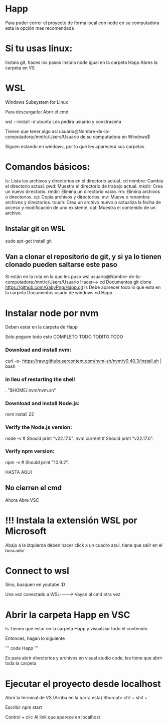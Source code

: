 # Happ

Para poder correr el proyecto de forma local con node en su computadora esta la opción mas recomendada

# Si tu usas linux:
Instala git, haces los pasos
Instala node igual en la carpeta Happ
Abres la carpeta en VS


# WSL
Windows Subsystem for Linux

Para descargarlo:
Abrir el cmd 

wsl --install -d ubuntu
    Les pedirá usuario y constraseña

Tienen que tener algo así
usuario@Nombre-de-la-computadora:/mnt/c/Users/Usuario de su computadora en Windows$


Siguen estando en windows, por lo que les aparecerá sus carpetas

# Comandos básicos:

ls: Lista los archivos y directorios en el directorio actual.
cd nombre: Cambia el directorio actual.
pwd: Muestra el directorio de trabajo actual.
mkdir: Crea un nuevo directorio.
rmdir: Elimina un directorio vacío.
rm: Elimina archivos o directorios.
cp: Copia archivos y directorios.
mv: Mueve o renombra archivos y directorios.
touch: Crea un archivo nuevo o actualiza la fecha de acceso y modificación de uno existente.
cat: Muestra el contenido de un archivo.

## Instalar git en WSL

 sudo apt-get install git

## Van a clonar el repositorio de git, y si ya lo tienen clonado pueden saltarse este paso

Si están en la ruta en la que les puso wsl
    usuario@Nombre-de-la-computadora:/mnt/c/Users/Usuario
Hacer-->
cd Documentos
git clone https://github.com/GabyPng/Happ.git
ls
    Debe aparecer todo lo que esta en la carpeta Documentos usario de windows 
cd Happ

# Instalar node por nvm
Deben estar en la carpeta de Happ

Solo peguen todo esto COMPLETO TODO TODITO TODO

### Download and install nvm:
curl -o- https://raw.githubusercontent.com/nvm-sh/nvm/v0.40.3/install.sh | bash

### in lieu of restarting the shell
\. "$HOME/.nvm/nvm.sh"

### Download and install Node.js:
nvm install 22

### Verify the Node.js version:
node -v # Should print "v22.17.0".
nvm current # Should print "v22.17.0".

### Verify npm version:
npm -v # Should print "10.9.2".

HASTA AQUI 

## No cierren el cmd 
 

Ahora Abre VSC
# !!! Instala la extensión WSL por Microsoft

Abajo a la izquierda deben hacer click a un cuadro azul, tiene que salír en el buscador 
# Connect to wsl
Sino, busquen en youtube :D

Una vez conectado a WSL---->
    Vayan al cmd otra vez

# Abrir la carpeta Happ en VSC

ls
    Tienen que estar en la carpeta Happ y visualziar todo el contenido

Entonces,  hagan lo siguiente

'''
code Happ
'''

Es para abrir directorios y archivos en visual studio code, les tiene que abrir toda la carpeta

# Ejecutar el proyecto desde localhost

Abrir la terminal de VS (Arriba en la barra esta)
Shorcut> ctrl + shit + `

Escribir
    npm start 

Control + clic  Al link que aparece en localhost